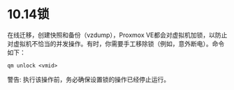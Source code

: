 # 10.14锁

在线迁移，创建快照和备份（vzdump），Proxmox VE都会对虚拟机加锁，以防止对虚拟机不恰当的并发操作。有时，你需要手工移除锁（例如，意外断电）。命令如下：

```
qm unlock <vmid>
```

警告: 执行该操作前，务必确保设置锁的操作已经停止运行。